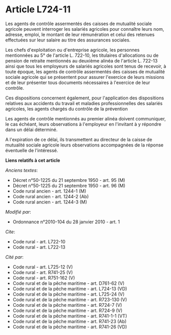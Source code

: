 # Article L724-11

Les agents de contrôle assermentés des caisses de mutualité sociale agricole peuvent interroger les salariés agricoles pour
connaître leurs nom, adresse, emploi, le montant de leur rémunération et celui des retenues effectuées sur leur salaire au
titre des assurances sociales. 

Les chefs d'exploitation ou d'entreprise agricole, les personnes mentionnées au 5° de l'article L. 722-10, les titulaires
d'allocations ou de pension de retraite mentionnés au deuxième alinéa de l'article L. 722-13 ainsi que tous les employeurs de
salariés agricoles sont tenus de recevoir, à toute époque, les agents de contrôle assermentés des caisses de mutualité
sociale agricole qui se présentent pour assurer l'exercice de leurs missions et de leur présenter tous documents nécessaires
à l'exercice de leur contrôle. 

Ces dispositions concernent également, pour l'application des dispositions relatives aux accidents du travail et maladies
professionnelles des salariés agricoles, les agents chargés du contrôle de la prévention 

Les agents de contrôle mentionnés au premier alinéa doivent communiquer, le cas échéant, leurs observations à l'employeur en
l'invitant à y répondre dans un délai déterminé.

A l'expiration de ce délai, ils transmettent au directeur de la caisse de mutualité sociale agricole leurs observations
accompagnées de la réponse éventuelle de l'intéressé.

**Liens relatifs à cet article**

_Anciens textes_:

  - Décret n°50-1225 du 21 septembre 1950 - art. 95 (M)
  - Décret n°50-1225 du 21 septembre 1950 - art. 96 (M)
  - Code rural ancien - art. 1244-1 (M)
  - Code rural ancien - art. 1244-2 (Ab)
  - Code rural ancien - art. 1244-3 (M)

_Modifié par_:

  - Ordonnance n°2010-104 du 28 janvier 2010 - art. 1

_Cite_:

  - Code rural - art. L722-10
  - Code rural - art. L722-13

_Cité par_:

  - Code rural - art. L725-12 (V)
  - Code rural - art. R741-25 (V)
  - Code rural - art. R751-162 (V)
  - Code rural et de la pêche maritime - art. D761-62 (V)
  - Code rural et de la pêche maritime - art. L724-13 (VD)
  - Code rural et de la pêche maritime - art. L725-24 (V)
  - Code rural et de la pêche maritime - art. R723-130 (V)
  - Code rural et de la pêche maritime - art. R724-7 (V)
  - Code rural et de la pêche maritime - art. R724-9 (V)
  - Code rural et de la pêche maritime - art. R741-1-1 (VT)
  - Code rural et de la pêche maritime - art. R741-23 (Ab)
  - Code rural et de la pêche maritime - art. R741-26 (VD)
